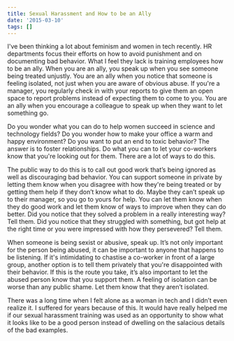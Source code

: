 ```yaml
---
title: Sexual Harassment and How to be an Ally
date: '2015-03-10'
tags: []
---
```


I've been thinking a lot about feminism and women in tech recently. HR departments focus their efforts on how to avoid punishment and on documenting bad behavior. What I feel they lack is training employees how to be an ally. When you are an ally, you speak up when you see someone being treated unjustly. You are an ally when you notice that someone is feeling isolated, not just when you are aware of obvious abuse. If you're a manager, you regularly check in with your reports to give them an open space to report problems instead of expecting them to come to you. You are an ally when you encourage a colleague to speak up when they want to let something go.

Do you wonder what you can do to help women succeed in science and technology fields? Do you wonder how to make your office a warm and happy environment? Do you want to put an end to toxic behavior? The answer is to foster relationships. Do what you can to let your co-workers know that you're looking out for them. There are a lot of ways to do this.

The public way to do this is to call out good work that’s being ignored as well as discouraging bad behavior. You can support someone in private by letting them know when you disagree with how they're being treated or by getting them help if they don’t know what to do. Maybe they can’t speak up to their manager, so you go to yours for help. You can let them know when they do good work and let them know of ways to improve when they can do better. Did you notice that they solved a problem in a really interesting way? Tell them. Did you notice that they struggled with something, but got help at the right time or you were impressed with how they persevered? Tell them.

When someone is being sexist or abusive, speak up. It’s not only important for the person being abused, it can be important to anyone that happens to be listening. If it's intimidating to chastise a co-worker in front of a large group, another option is to tell them privately that you're disappointed with their behavior. If this is the route you take, it’s also important to let the abused person know that you support them. A feeling of isolation can be worse than any public shame. Let them know that they aren’t isolated.

There was a long time when I felt alone as a woman in tech and I didn’t even realize it. I suffered for years because of this. It would have really helped me if our sexual harassment training was used as an opportunity to show what it looks like to be a good person instead of dwelling on the salacious details of the bad examples.
